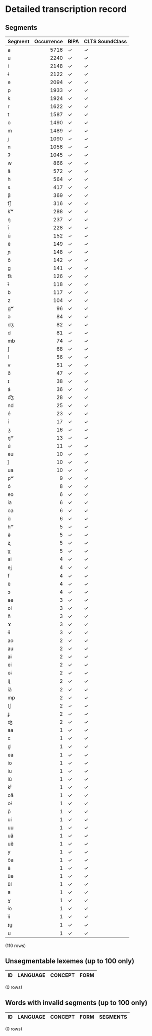 
# Detailed transcription record

## Segments

| Segment | Occurrence | BIPA | CLTS SoundClass |
|:----------|-------------:|:-------|:------------------|
| a | 5716 | ✓ | ✓ |
| u | 2240 | ✓ | ✓ |
| i | 2148 | ✓ | ✓ |
| ɨ | 2122 | ✓ | ✓ |
| e | 2094 | ✓ | ✓ |
| p | 1933 | ✓ | ✓ |
| k | 1924 | ✓ | ✓ |
| r | 1622 | ✓ | ✓ |
| t | 1587 | ✓ | ✓ |
| o | 1490 | ✓ | ✓ |
| m | 1489 | ✓ | ✓ |
| j | 1090 | ✓ | ✓ |
| n | 1056 | ✓ | ✓ |
| ʔ | 1045 | ✓ | ✓ |
| w | 866 | ✓ | ✓ |
| ã | 572 | ✓ | ✓ |
| h | 564 | ✓ | ✓ |
| s | 417 | ✓ | ✓ |
| β | 369 | ✓ | ✓ |
| t͡ʃ | 316 | ✓ | ✓ |
| kʷ | 288 | ✓ | ✓ |
| ŋ | 237 | ✓ | ✓ |
| ĩ | 228 | ✓ | ✓ |
| ũ | 152 | ✓ | ✓ |
| ẽ | 149 | ✓ | ✓ |
| ɲ | 148 | ✓ | ✓ |
| õ | 142 | ✓ | ✓ |
| g | 141 | ✓ | ✓ |
| t͡s | 126 | ✓ | ✓ |
| ɨ̃ | 118 | ✓ | ✓ |
| b | 117 | ✓ | ✓ |
| z | 104 | ✓ | ✓ |
| gʷ | 96 | ✓ | ✓ |
| ə | 84 | ✓ | ✓ |
| dʒ | 82 | ✓ | ✓ |
| d | 81 | ✓ | ✓ |
| mb | 74 | ✓ | ✓ |
| ʃ | 68 | ✓ | ✓ |
| l | 56 | ✓ | ✓ |
| v | 51 | ✓ | ✓ |
| ð | 47 | ✓ | ✓ |
| ɪ | 38 | ✓ | ✓ |
| á | 36 | ✓ | ✓ |
| d͡ʒ | 28 | ✓ | ✓ |
| nd | 25 | ✓ | ✓ |
| é | 23 | ✓ | ✓ |
| í | 17 | ✓ | ✓ |
| ʒ | 16 | ✓ | ✓ |
| ŋʷ | 13 | ✓ | ✓ |
| ú | 11 | ✓ | ✓ |
| eu | 10 | ✓ | ✓ |
| j̃ | 10 | ✓ | ✓ |
| ua | 10 | ✓ | ✓ |
| pʷ | 9 | ✓ | ✓ |
| ó | 8 | ✓ | ✓ |
| eo | 6 | ✓ | ✓ |
| ia | 6 | ✓ | ✓ |
| oa | 6 | ✓ | ✓ |
| ɑ̃ | 6 | ✓ | ✓ |
| hʷ | 5 | ✓ | ✓ |
| ə̃ | 5 | ✓ | ✓ |
| ʐ | 5 | ✓ | ✓ |
| χ | 5 | ✓ | ✓ |
| ai | 4 | ✓ | ✓ |
| ei̯ | 4 | ✓ | ✓ |
| f | 4 | ✓ | ✓ |
| ë | 4 | ✓ | ✓ |
| ɔ | 4 | ✓ | ✓ |
| ae | 3 | ✓ | ✓ |
| oi | 3 | ✓ | ✓ |
| ñ | 3 | ✓ | ✓ |
| ɤ | 3 | ✓ | ✓ |
| ɨi | 3 | ✓ | ✓ |
| ao | 2 | ✓ | ✓ |
| au | 2 | ✓ | ✓ |
| aɨ | 2 | ✓ | ✓ |
| ei | 2 | ✓ | ✓ |
| eɨ | 2 | ✓ | ✓ |
| ii̯ | 2 | ✓ | ✓ |
| iã | 2 | ✓ | ✓ |
| mp | 2 | ✓ | ✓ |
| tʃ | 2 | ✓ | ✓ |
| ʝ | 2 | ✓ | ✓ |
| ʤ | 2 | ✓ | ✓ |
| aa | 1 | ✓ | ✓ |
| c | 1 | ✓ | ✓ |
| d̥ | 1 | ✓ | ✓ |
| ea | 1 | ✓ | ✓ |
| io | 1 | ✓ | ✓ |
| iu | 1 | ✓ | ✓ |
| iũ | 1 | ✓ | ✓ |
| kʲ | 1 | ✓ | ✓ |
| oã | 1 | ✓ | ✓ |
| oɨ | 1 | ✓ | ✓ |
| p̃ | 1 | ✓ | ✓ |
| ui | 1 | ✓ | ✓ |
| uu | 1 | ✓ | ✓ |
| uã | 1 | ✓ | ✓ |
| uẽ | 1 | ✓ | ✓ |
| y | 1 | ✓ | ✓ |
| õa | 1 | ✓ | ✓ |
| ā | 1 | ✓ | ✓ |
| ũe | 1 | ✓ | ✓ |
| ũi | 1 | ✓ | ✓ |
| ɐ | 1 | ✓ | ✓ |
| ɣ | 1 | ✓ | ✓ |
| ɨo | 1 | ✓ | ✓ |
| ɨ̃i | 1 | ✓ | ✓ |
| ɪu̯ | 1 | ✓ | ✓ |
| ʊ | 1 | ✓ | ✓ |

(110 rows)



## Unsegmentable lexemes (up to 100 only)

| ID | LANGUAGE | CONCEPT | FORM |
|------|------------|-----------|--------|

(0 rows)



## Words with invalid segments (up to 100 only)

| ID | LANGUAGE | CONCEPT | FORM | SEGMENTS |
|------|------------|-----------|--------|------------|

(0 rows)


